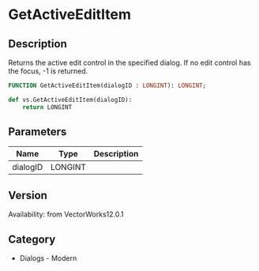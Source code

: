 # GetActiveEditItem

## Description
Returns the active edit control in the specified dialog.  If no edit control has the focus, -1 is returned.

```pascal
FUNCTION GetActiveEditItem(dialogID : LONGINT): LONGINT;
```

```python
def vs.GetActiveEditItem(dialogID):
    return LONGINT
```

## Parameters
|Name|Type|Description|
|---|---|---|
|dialogID|LONGINT|   |

## Version
Availability: from VectorWorks12.0.1

## Category
* Dialogs - Modern


